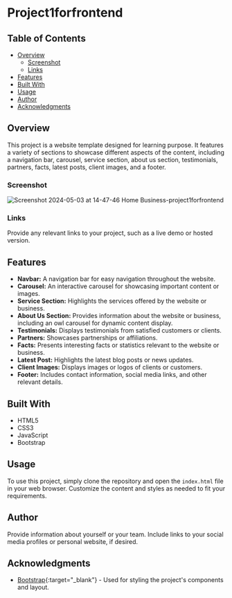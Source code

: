 # Project1forfrontend

## Table of Contents

- [Overview](#overview)
  - [Screenshot](#screenshot)
  - [Links](#links)
- [Features](#features)
- [Built With](#built-with)
- [Usage](#usage)
- [Author](#author)
- [Acknowledgments](#acknowledgments)

## Overview

This project is a website template designed for learning purpose. It features a variety of sections to showcase different aspects of the content, including a navigation bar, carousel, service section, about us section, testimonials, partners, facts, latest posts, client images, and a footer.

### Screenshot

![Screenshot 2024-05-03 at 14-47-46 Home Business-project1forfrontend](https://github.com/manikandaraj-T-N/Project1forfrontend/assets/93505267/7cc9cc60-5ea9-4a07-990a-bf5abf905f3c)

### Links

Provide any relevant links to your project, such as a live demo or hosted version.

## Features

- **Navbar:** A navigation bar for easy navigation throughout the website.
- **Carousel:** An interactive carousel for showcasing important content or images.
- **Service Section:** Highlights the services offered by the website or business.
- **About Us Section:** Provides information about the website or business, including an owl carousel for dynamic content display.
- **Testimonials:** Displays testimonials from satisfied customers or clients.
- **Partners:** Showcases partnerships or affiliations.
- **Facts:** Presents interesting facts or statistics relevant to the website or business.
- **Latest Post:** Highlights the latest blog posts or news updates.
- **Client Images:** Displays images or logos of clients or customers.
- **Footer:** Includes contact information, social media links, and other relevant details.
  
## Built With

- HTML5
- CSS3
- JavaScript
- Bootstrap 

## Usage

To use this project, simply clone the repository and open the `index.html` file in your web browser. Customize the content and styles as needed to fit your requirements.


## Author

Provide information about yourself or your team. Include links to your social media profiles or personal website, if desired.

## Acknowledgments

- [Bootstrap](https://getbootstrap.com/){:target="_blank"} - Used for styling the project's components and layout.
